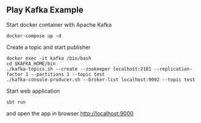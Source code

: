 Play Kafka Example
------------------

Start docker container with Apache Kafka
```
docker-compose up -d
```

Create a topic and start publisher
```
docker exec -it kafka /bin/bash
cd $KAFKA_HOME/bin
./kafka-topics.sh --create --zookeeper localhost:2181 --replication-factor 1 --partitions 1 --topic test
./kafka-console-producer.sh --broker-list localhost:9092 --topic test
```

Start web application
```
sbt run
```

and open the app in browser [http://localhost:9000](http://localhost:9000)
